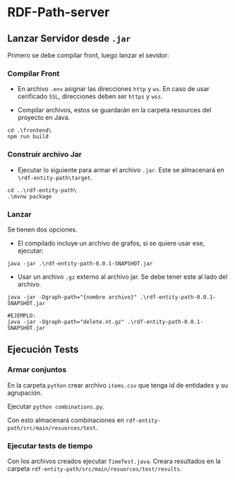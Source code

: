 # RDF-Path-server

## Lanzar Servidor desde `.jar`

Primero se debe compilar front, luego lanzar el sevidor:

### Compilar Front

- En archivo `.env` asignar las direcciones `http` y `ws`. En caso de usar cerificado `SSL`, direcciones deben ser `https` y `wss`.

- Compilar archivos, estos se guardarán en la carpeta resources del proyecto en Java.
```
cd .\frontend\
npm run build
```

### Construir archivo Jar

- Ejecutar lo siguiente para armar el archivo `.jar`. Este se almacenará en `\rdf-entity-path\target`.
```
cd ..\rdf-entity-path\
.\mvnw package
```

### Lanzar

Se tienen dos opciones.

- El compilado incluye un archivo de grafos, si se quiere usar ese, ejecutar:
```
java -jar .\rdf-entity-path-0.0.1-SNAPSHOT.jar
```

- Usar un archivo `.gz` externo al archivo jar. Se debe tener este al lado del archivo.

```
java -jar -Dgraph-path="{nombre archivo}" .\rdf-entity-path-0.0.1-SNAPSHOT.jar

#EJEMPLO:
java -jar -Dgraph-path="delete.nt.gz" .\rdf-entity-path-0.0.1-SNAPSHOT.jar
```


## Ejecución Tests

### Armar conjuntos

En la carpeta `python` crear archivo `items.csv` que tenga id de entidades y su agrupación.

Ejecutar `python combinations.py`.

Con esto almacenará combinaciones en `rdf-entity-path/src/main/resuorces/test`.

### Ejecutar tests de tiempo

Con los archivos creados ejecutar `TimeTest.java`. Creara resultados en la carpeta `rdf-entity-path/src/main/resuorces/test/results`.